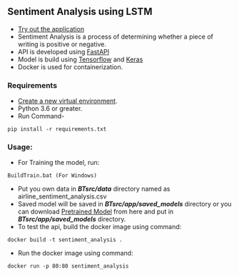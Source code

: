 ## Sentiment Analysis using LSTM
* [Try out the application](http://54.95.205.156:5000/docs)
* Sentiment Analysis is a process of determining whether a piece of writing is positive or negative.
* API is developed using [FastAPI](https://fastapi.tiangolo.com/)
* Model is build using [Tensorflow](https://www.tensorflow.org/) and [Keras](https://keras.io/)
* Docker is used for containerization.

### Requirements
* [Create a new virtual environment](https://docs.python.org/3/library/venv.html).
* Python 3.6 or greater.
* Run Command-
```
pip install -r requirements.txt
```

### Usage:
* For Training the model, run:
```
BuildTrain.bat (For Windows)
``` 
* Put you own data in ***BTsrc/data*** directory named as airline_sentiment_analysis.csv
* Saved model will be saved in ***BTsrc/app/saved_models*** directory or you can download [Pretrained Model](https://githubmodels.s3.ap-northeast-1.amazonaws.com/Final_model.h5) from here and put in ***BTsrc/app/saved_models*** directory.
* To test the api, build the docker image using command:
```
docker build -t sentiment_analysis .
```
* Run the docker image using command:
```
docker run -p 80:80 sentiment_analysis
```
